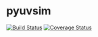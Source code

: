 # pyuvsim

[![Build Status](https://travis-ci.org/HERA-Team/pyuvsim.svg?branch=travis)](https://travis-ci.org/HERA-Team/pyuvsim)
[![Coverage Status](https://coveralls.io/repos/github/HERA-Team/pyuvsim/badge.svg?branch=travis)](https://coveralls.io/github/HERA-Team/pyuvsim?branch=travis)
